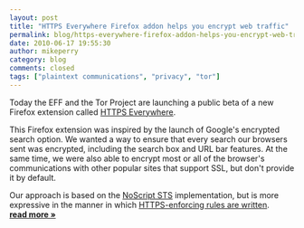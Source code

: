 ```yaml
---
layout: post
title: "HTTPS Everywhere Firefox addon helps you encrypt web traffic"
permalink: blog/https-everywhere-firefox-addon-helps-you-encrypt-web-traffic
date: 2010-06-17 19:55:30
author: mikeperry
category: blog
comments: closed
tags: ["plaintext communications", "privacy", "tor"]
---
```


Today the EFF and the Tor Project are launching a public beta of a new Firefox extension called [HTTPS Everywhere](https://eff.org/https-everywhere/).

This Firefox extension was inspired by the launch of Google's encrypted search option. We wanted a way to ensure that every search our browsers sent was encrypted, including the search box and URL bar features. At the same time, we were also able to encrypt most or all of the browser's communications with other popular sites that support SSL, but don't provide it by default.

Our approach is based on the [NoScript STS](http://hackademix.net/2009/09/23/strict-transport-security-in-noscript/) implementation, but is more expressive in the manner in which [HTTPS-enforcing rules are written](https://www.eff.org/https-everywhere/rulesets). [**read more »**](https://blog.torproject.org/blog/https-everywhere-firefox-addon-helps-you-encrypt-web-traffic)
